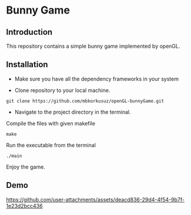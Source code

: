 # Bunny Game
## **Introduction**
This repository contains a simple bunny game implemented by openGL.

## **Installation**
* Make sure you have all the dependency frameworks in your system

* Clone repository to your local machine.
 ````text
git clone https://github.com/mbkorkusuz/openGL-bunnyGame.git
````
* Navigate to the project directory in the terminal.

Compile the files with given makefile
 ````text
make
````

Run the executable from the terminal

 ````text
./main
````

Enjoy the game.

## **Demo**

https://github.com/user-attachments/assets/deacd836-29d4-4f54-9b7f-1e23d2bcc436


